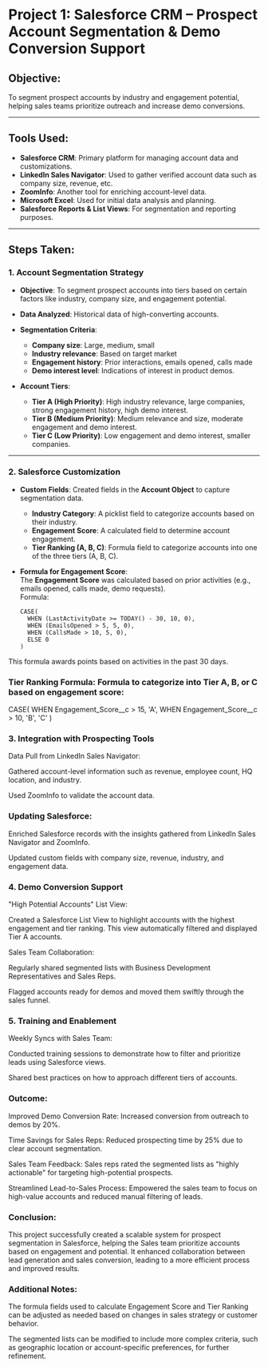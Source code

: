 # Project 1: Salesforce CRM – Prospect Account Segmentation & Demo Conversion Support

## Objective:
To segment prospect accounts by industry and engagement potential, helping sales teams prioritize outreach and increase demo conversions.

---

##  Tools Used:
- **Salesforce CRM**: Primary platform for managing account data and customizations.
- **LinkedIn Sales Navigator**: Used to gather verified account data such as company size, revenue, etc.
- **ZoomInfo**: Another tool for enriching account-level data.
- **Microsoft Excel**: Used for initial data analysis and planning.
- **Salesforce Reports & List Views**: For segmentation and reporting purposes.

---

##  Steps Taken:

### 1. Account Segmentation Strategy
- **Objective**: To segment prospect accounts into tiers based on certain factors like industry, company size, and engagement potential.
- **Data Analyzed**: Historical data of high-converting accounts.
- **Segmentation Criteria**:
  - **Company size**: Large, medium, small
  - **Industry relevance**: Based on target market
  - **Engagement history**: Prior interactions, emails opened, calls made
  - **Demo interest level**: Indications of interest in product demos.

- **Account Tiers**:
  - **Tier A (High Priority)**: High industry relevance, large companies, strong engagement history, high demo interest.
  - **Tier B (Medium Priority)**: Medium relevance and size, moderate engagement and demo interest.
  - **Tier C (Low Priority)**: Low engagement and demo interest, smaller companies.

---

### 2. Salesforce Customization

- **Custom Fields**: Created fields in the **Account Object** to capture segmentation data.
  - **Industry Category**: A picklist field to categorize accounts based on their industry.
  - **Engagement Score**: A calculated field to determine account engagement.
  - **Tier Ranking (A, B, C)**: Formula field to categorize accounts into one of the three tiers (A, B, C).

- **Formula for Engagement Score**:  
  The **Engagement Score** was calculated based on prior activities (e.g., emails opened, calls made, demo requests).  
  Formula:
  ```plaintext
  CASE(
    WHEN (LastActivityDate >= TODAY() - 30, 10, 0),
    WHEN (EmailsOpened > 5, 5, 0),
    WHEN (CallsMade > 10, 5, 0),
    ELSE 0
  )

 This formula awards points based on activities in the past 30 days.

### Tier Ranking Formula: Formula to categorize into Tier A, B, or C based on engagement score:

CASE(
  WHEN Engagement_Score__c > 15, 'A',
  WHEN Engagement_Score__c > 10, 'B',
  'C'
)

### 3. Integration with Prospecting Tools
Data Pull from LinkedIn Sales Navigator:

Gathered account-level information such as revenue, employee count, HQ location, and industry.

Used ZoomInfo to validate the account data.

### Updating Salesforce:

Enriched Salesforce records with the insights gathered from LinkedIn Sales Navigator and ZoomInfo.

Updated custom fields with company size, revenue, industry, and engagement data.

### 4. Demo Conversion Support
"High Potential Accounts" List View:

Created a Salesforce List View to highlight accounts with the highest engagement and tier ranking. This view automatically filtered and displayed Tier A accounts.

Sales Team Collaboration:

Regularly shared segmented lists with Business Development Representatives and Sales Reps.

Flagged accounts ready for demos and moved them swiftly through the sales funnel.

### 5. Training and Enablement
Weekly Syncs with Sales Team:

Conducted training sessions to demonstrate how to filter and prioritize leads using Salesforce views.

Shared best practices on how to approach different tiers of accounts.

### Outcome:
Improved Demo Conversion Rate: Increased conversion from outreach to demos by 20%.

Time Savings for Sales Reps: Reduced prospecting time by 25% due to clear account segmentation.

Sales Team Feedback: Sales reps rated the segmented lists as "highly actionable" for targeting high-potential prospects.

Streamlined Lead-to-Sales Process: Empowered the sales team to focus on high-value accounts and reduced manual filtering of leads.

### Conclusion:
This project successfully created a scalable system for prospect segmentation in Salesforce, helping the Sales team prioritize accounts based on engagement and potential. It enhanced collaboration between lead generation and sales conversion, leading to a more efficient process and improved results.

### Additional Notes:
The formula fields used to calculate Engagement Score and Tier Ranking can be adjusted as needed based on changes in sales strategy or customer behavior.

The segmented lists can be modified to include more complex criteria, such as geographic location or account-specific preferences, for further refinement.

